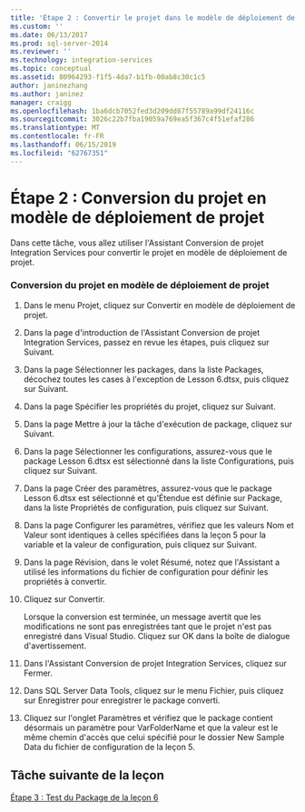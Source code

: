 ```yaml
---
title: 'Étape 2 : Convertir le projet dans le modèle de déploiement de projet | Microsoft Docs'
ms.custom: ''
ms.date: 06/13/2017
ms.prod: sql-server-2014
ms.reviewer: ''
ms.technology: integration-services
ms.topic: conceptual
ms.assetid: 80964293-f1f5-4da7-b1fb-00ab8c30c1c5
author: janinezhang
ms.author: janinez
manager: craigg
ms.openlocfilehash: 1ba6dcb7052fed3d209dd87f55789a99df24116c
ms.sourcegitcommit: 3026c22b7fba19059a769ea5f367c4f51efaf286
ms.translationtype: MT
ms.contentlocale: fr-FR
ms.lasthandoff: 06/15/2019
ms.locfileid: "62767351"
---
```

# <a name="step-2-converting-the-project-to-the-project-deployment-model"></a>Étape 2 : Conversion du projet en modèle de déploiement de projet
  Dans cette tâche, vous allez utiliser l'Assistant Conversion de projet Integration Services pour convertir le projet en modèle de déploiement de projet.  
  
### <a name="converting-the-project-to-the-project-deployment-model"></a>Conversion du projet en modèle de déploiement de projet  
  
1.  Dans le menu Projet, cliquez sur Convertir en modèle de déploiement de projet.  
  
2.  Dans la page d'introduction de l'Assistant Conversion de projet Integration Services, passez en revue les étapes, puis cliquez sur Suivant.  
  
3.  Dans la page Sélectionner les packages, dans la liste Packages, décochez toutes les cases à l'exception de Lesson 6.dtsx, puis cliquez sur Suivant.  
  
4.  Dans la page Spécifier les propriétés du projet, cliquez sur Suivant.  
  
5.  Dans la page Mettre à jour la tâche d'exécution de package, cliquez sur Suivant.  
  
6.  Dans la page Sélectionner les configurations, assurez-vous que le package Lesson 6.dtsx est sélectionné dans la liste Configurations, puis cliquez sur Suivant.  
  
7.  Dans la page Créer des paramètres, assurez-vous que le package Lesson 6.dtsx est sélectionné et qu'Étendue est définie sur Package, dans la liste Propriétés de configuration, puis cliquez sur Suivant.  
  
8.  Dans la page Configurer les paramètres, vérifiez que les valeurs Nom et Valeur sont identiques à celles spécifiées dans la leçon 5 pour la variable et la valeur de configuration, puis cliquez sur Suivant.  
  
9. Dans la page Révision, dans le volet Résumé, notez que l'Assistant a utilisé les informations du fichier de configuration pour définir les propriétés à convertir.  
  
10. Cliquez sur Convertir.  
  
     Lorsque la conversion est terminée, un message avertit que les modifications ne sont pas enregistrées tant que le projet n'est pas enregistré dans Visual Studio. Cliquez sur OK dans la boîte de dialogue d'avertissement.  
  
11. Dans l'Assistant Conversion de projet Integration Services, cliquez sur Fermer.  
  
12. Dans SQL Server Data Tools, cliquez sur le menu Fichier, puis cliquez sur Enregistrer pour enregistrer le package converti.  
  
13. Cliquez sur l'onglet Paramètres et vérifiez que le package contient désormais un paramètre pour VarFolderName et que la valeur est le même chemin d'accès que celui spécifié pour le dossier New Sample Data du fichier de configuration de la leçon 5.  
  
## <a name="next-task-in-lesson"></a>Tâche suivante de la leçon  
 [Étape 3 : Test du Package de la leçon 6](lesson-6-3-testing-the-lesson-6-package.md)  
  
  
